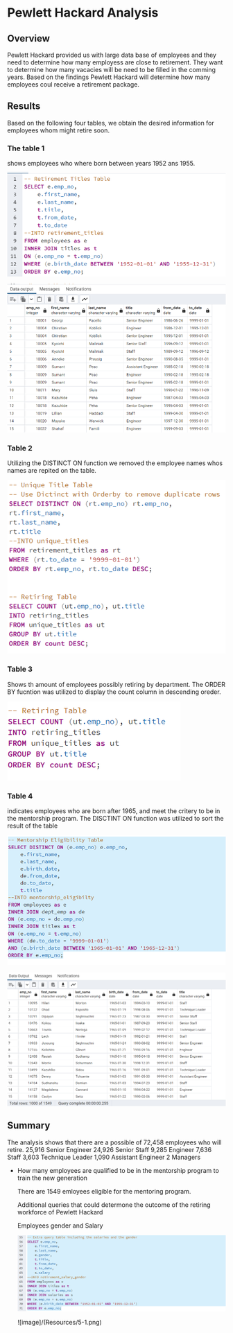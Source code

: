 # Pewlett Hackard Analysis


## Overview

Pewlett Hackard provided us with large data base of employees and they need to determine how many employess are close to retirement. They want to determine how many vacacies will be need to be filled in the comming years. Based on the findings Pewlett Hackard will determine how many employees coul receive a retirement package.

## Results

Based on the following four tables, we obtain the desired information for employees whom might retire soon. 

### The table 1 

shows employees who where born between years 1952 ans 1955.

![image](Resources/1.png)

![image](Resources/1-1.png)

### Table 2 

Utilizing the DISTINCT ON function we removed the employee names whos names are repited on the table.

![image](Resources/2.png)

### Table 3

Shows th amount of employees possibly retiring by department. The ORDER BY fucntion was utilized to display the count column in descending oreder.

![image](Resources/3.png)

### Table 4

indicates employees who are born after 1965, and meet the critery to be in the mentorship program. The DISCTINT ON function was utilized to sort the result of the table

![image](Resources/4.png)

![image](Resources/4-1.png)

## Summary

The analysis shows that there are a possible of 72,458 employees who will retire. 
  25,916 Senior Engineer
  24,926 Senior Staff
  9,285 Engineer
  7,636 Staff
  3,603 Technique Leader
  1,090 Assistant Engineer
  2 Managers

- How many employees are qualified to be in the mentorship program to train the new generation

  There are 1549 emloyees eligible for the mentoring program.
  
  Additional queries that could determone the outcome of the retiring workforce of Pewlett Hackard
  
  Employees gender and Salary
  
  ![image](Resources/5.png)
  
  ![image]/(Resources/5-1.png)
  

